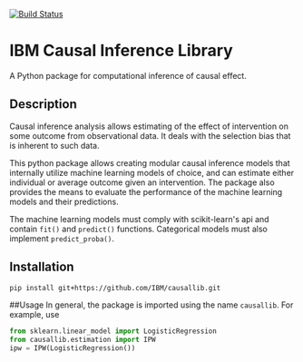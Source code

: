 [![Build Status](https://travis-ci.org/IBM/causallib.svg?&branch=master)](https://travis-ci.org/IBM/causallib)
# IBM Causal Inference Library
A Python package for computational inference of causal effect.

## Description
Causal inference analysis allows estimating of the effect of intervention
on some outcome from observational data.
It deals with the selection bias that is inherent to such data.  

This python package allows creating modular causal inference models
that internally utilize machine learning models of choice,
and can estimate either individual or average outcome given an intervention.
The package also provides the means to evaluate the performance of the 
machine learning models and their predictions.

The machine learning models must comply with scikit-learn's api 
and contain `fit()` and `predict()` functions. 
Categorical models must also implement `predict_proba()`. 

## Installation
```bash
pip install git+https://github.com/IBM/causallib.git
```

##Usage
In general, the package is imported using the name `causallib`. 
For example, use 
```Python
from sklearn.linear_model import LogisticRegression
from causallib.estimation import IPW 
ipw = IPW(LogisticRegression())
```
